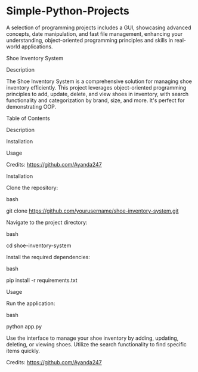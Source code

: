 # Simple-Python-Projects
A selection of programming projects includes a GUI, showcasing advanced concepts, date manipulation, and fast file management, enhancing your understanding, object-oriented programming principles and skills in real-world applications.


Shoe Inventory System

Description

The Shoe Inventory System is a comprehensive solution for managing shoe inventory efficiently. This project leverages object-oriented programming principles to add, update, delete, and view shoes in inventory, with search functionality and categorization by brand, size, and more. It's perfect for demonstrating OOP.


Table of Contents

Description

Installation

Usage

Credits: https://github.com/Ayanda247

Installation

Clone the repository:

bash

git clone https://github.com/yourusername/shoe-inventory-system.git

Navigate to the project directory:

bash

cd shoe-inventory-system

Install the required dependencies:

bash

pip install -r requirements.txt

Usage

Run the application:

bash

python app.py

Use the interface to manage your shoe inventory by adding, updating, deleting, or viewing shoes. Utilize the search functionality to find specific items quickly.

Credits: https://github.com/Ayanda247








